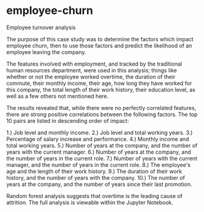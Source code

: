 # employee-churn
Employee turnover analysis

The purpose of this case study was to determine the factors which impact employee churn, then to use those factors and predict the likelihood of an employee leaving the company. 

The features involved with employment, and tracked by the traditional human resources department, were used in this analysis; things like whether or not the employee worked overtime, the duration of their commute, their monthly income, their age, how long they have worked for this company, the total length of their work history, their education level, as well as a few others not mentioned here.

The results revealed that, while there were no perfectly correlated features, there are strong positive correlations between the following factors. The top 10 pairs are listed in descending order of impact:

 1.) Job level and monthly income.
 2.) Job level and total working years.
 3.) Percentage of salary increase and performance.
 4.) Monthly income and total working years.
 5.) Number of years at the company, and the number of years with the current manager.
 6.) Number of years at the company, and the number of years in the current role.
 7.) Number of years with the current manager, and the number of years in the current role.
 8.) The employee's age and the length of their work history.
 9.) The duration of their work history, and the number of years with the company.
 10.) The number of years at the company, and the number of years since their last promotion.

Random forest analysis suggests that overtime is the leading cause of attrition. 
The full analysis is viewable within the Jupyter Notebook.
